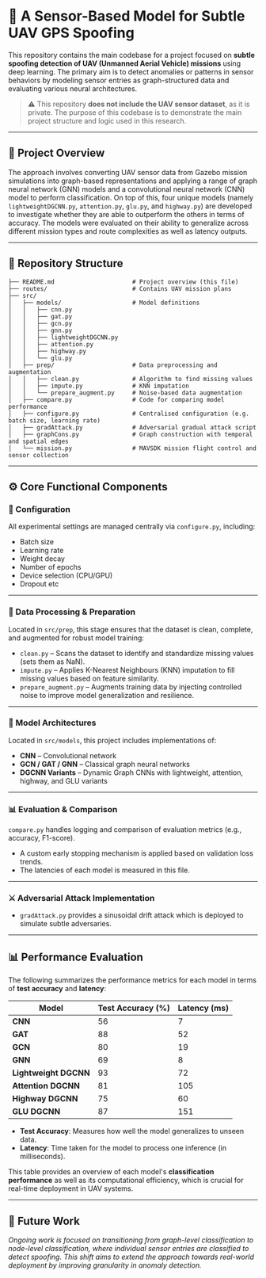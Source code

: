 # 🚁 A Sensor-Based Model for Subtle UAV GPS Spoofing 

This repository contains the main codebase for a project focused on **subtle spoofing detection of UAV (Unmanned Aerial Vehicle) missions** using deep learning. The primary aim is to detect anomalies or patterns in sensor behaviors by modeling sensor entries as graph-structured data and evaluating various neural architectures.

> ⚠️ This repository **does not include the UAV sensor dataset**, as it is private. The purpose of this codebase is to demonstrate the main project structure and logic used in this research.

---

## 🧠 Project Overview

The approach involves converting UAV sensor data from Gazebo mission simulations into graph-based representations and applying a range of graph neural network (GNN) models and a convolutional neural network (CNN) model to perform classification. On top of this, four unique models (namely `lightweightDGCNN.py`, `attention.py`, `glu.py`, and `highway.py`) are developed to investigate whether they are able to outperform the others in terms of accuracy. The models were evaluated on their ability to generalize across different mission types and route complexities as well as latency outputs.

---

## 📂 Repository Structure
```
├── README.md                      # Project overview (this file)
├── routes/                        # Contains UAV mission plans
├── src/ 
│   ├── models/                    # Model definitions
│   │   ├── cnn.py
│   │   ├── gat.py
│   │   ├── gcn.py
│   │   ├── gnn.py
│   │   ├── lightweightDGCNN.py
│   │   ├── attention.py
│   │   ├── highway.py
│   │   └── glu.py
│   ├── prep/                      # Data preprocessing and augmentation
│   │   ├── clean.py               # Algorithm to find missing values 
│   │   ├── impute.py              # KNN imputation
│   │   └── prepare_augment.py     # Noise-based data augmentation
│   ├── compare.py                 # Code for comparing model performance
│   ├── configure.py               # Centralised configuration (e.g. batch size, learning rate)
│   ├── gradAttack.py              # Adversarial gradual attack script
│   ├── graphCons.py               # Graph construction with temporal and spatial edges
│   └── mission.py                 # MAVSDK mission flight control and sensor collection
```
---

## ⚙️ Core Functional Components

### 🔧 Configuration
All experimental settings are managed centrally via `configure.py`, including:
- Batch size  
- Learning rate  
- Weight decay  
- Number of epochs  
- Device selection (CPU/GPU)
- Dropout etc

---

### 🧹 Data Processing & Preparation
Located in `src/prep`, this stage ensures that the dataset is clean, complete, and augmented for robust model training:

- `clean.py` – Scans the dataset to identify and standardize missing values (sets them as NaN).
- `impute.py` – Applies K-Nearest Neighbours (KNN) imputation to fill missing values based on feature similarity.
- `prepare_augment.py` – Augments training data by injecting controlled noise to improve model generalization and resilience.

---

### 🧠 Model Architectures
Located in `src/models`, this project includes implementations of:

- **CNN** – Convolutional network  
- **GCN / GAT / GNN** – Classical graph neural networks  
- **DGCNN Variants** – Dynamic Graph CNNs with lightweight, attention, highway, and GLU variants  

---

### 📊 Evaluation & Comparison
`compare.py` handles logging and comparison of evaluation metrics (e.g., accuracy, F1-score).
- A custom early stopping mechanism is applied based on validation loss trends.
- The latencies of each model is measured in this file.

---

### ⚔️ Adversarial Attack Implementation
- `gradAttack.py` provides a sinusoidal drift attack which is deployed to simulate subtle adversaries.

---

## 📊 Performance Evaluation

The following summarizes the performance metrics for each model in terms of **test accuracy** and **latency**:

| Model                | Test Accuracy (%) | Latency (ms) |
|----------------------|-------------------|--------------|
| **CNN**              | 56                | 7            |
| **GAT**              | 88                | 52           |
| **GCN**              | 80                | 19           |
| **GNN**              | 69                | 8            |
| **Lightweight DGCNN**| 93                | 72           |
| **Attention DGCNN**  | 81                | 105          |
| **Highway DGCNN**    | 75                | 60           |
| **GLU DGCNN**        | 87                | 151          |

- **Test Accuracy**: Measures how well the model generalizes to unseen data.
- **Latency**: Time taken for the model to process one inference (in milliseconds).

This table provides an overview of each model's **classification performance** as well as its computational efficiency, which is crucial for real-time deployment in UAV systems.

---

## 🚀 Future Work
*Ongoing work is focused on transitioning from graph-level classification to node-level classification, where individual sensor entries are classified to detect spoofing. This shift aims to extend the approach towards real-world deployment by improving granularity in anomaly detection.*
